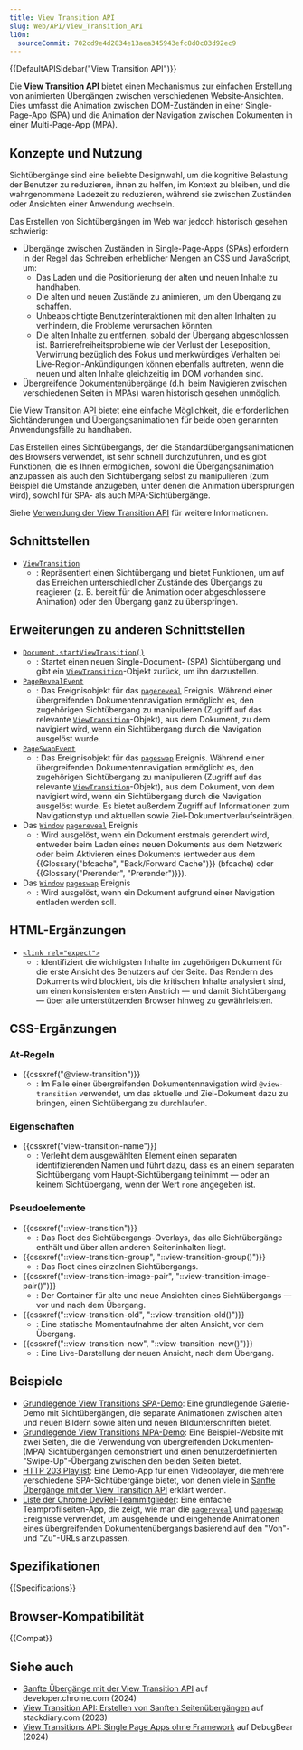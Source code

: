 ```yaml
---
title: View Transition API
slug: Web/API/View_Transition_API
l10n:
  sourceCommit: 702cd9e4d2834e13aea345943efc8d0c03d92ec9
---
```


{{DefaultAPISidebar("View Transition API")}}

Die **View Transition API** bietet einen Mechanismus zur einfachen Erstellung von animierten Übergängen zwischen verschiedenen Website-Ansichten. Dies umfasst die Animation zwischen DOM-Zuständen in einer Single-Page-App (SPA) und die Animation der Navigation zwischen Dokumenten in einer Multi-Page-App (MPA).

## Konzepte und Nutzung

Sichtübergänge sind eine beliebte Designwahl, um die kognitive Belastung der Benutzer zu reduzieren, ihnen zu helfen, im Kontext zu bleiben, und die wahrgenommene Ladezeit zu reduzieren, während sie zwischen Zuständen oder Ansichten einer Anwendung wechseln.

Das Erstellen von Sichtübergängen im Web war jedoch historisch gesehen schwierig:

- Übergänge zwischen Zuständen in Single-Page-Apps (SPAs) erfordern in der Regel das Schreiben erheblicher Mengen an CSS und JavaScript, um:
  - Das Laden und die Positionierung der alten und neuen Inhalte zu handhaben.
  - Die alten und neuen Zustände zu animieren, um den Übergang zu schaffen.
  - Unbeabsichtigte Benutzerinteraktionen mit den alten Inhalten zu verhindern, die Probleme verursachen könnten.
  - Die alten Inhalte zu entfernen, sobald der Übergang abgeschlossen ist.
    Barrierefreiheitsprobleme wie der Verlust der Leseposition, Verwirrung bezüglich des Fokus und merkwürdiges Verhalten bei Live-Region-Ankündigungen können ebenfalls auftreten, wenn die neuen und alten Inhalte gleichzeitig im DOM vorhanden sind.
- Übergreifende Dokumentenübergänge (d.h. beim Navigieren zwischen verschiedenen Seiten in MPAs) waren historisch gesehen unmöglich.

Die View Transition API bietet eine einfache Möglichkeit, die erforderlichen Sichtänderungen und Übergangsanimationen für beide oben genannten Anwendungsfälle zu handhaben.

Das Erstellen eines Sichtübergangs, der die Standardübergangsanimationen des Browsers verwendet, ist sehr schnell durchzuführen, und es gibt Funktionen, die es Ihnen ermöglichen, sowohl die Übergangsanimation anzupassen als auch den Sichtübergang selbst zu manipulieren (zum Beispiel die Umstände anzugeben, unter denen die Animation übersprungen wird), sowohl für SPA- als auch MPA-Sichtübergänge.

Siehe [Verwendung der View Transition API](/de/docs/Web/API/View_Transition_API/Using) für weitere Informationen.

## Schnittstellen

- [`ViewTransition`](/de/docs/Web/API/ViewTransition)
  - : Repräsentiert einen Sichtübergang und bietet Funktionen, um auf das Erreichen unterschiedlicher Zustände des Übergangs zu reagieren (z. B. bereit für die Animation oder abgeschlossene Animation) oder den Übergang ganz zu überspringen.

## Erweiterungen zu anderen Schnittstellen

- [`Document.startViewTransition()`](/de/docs/Web/API/Document/startViewTransition)
  - : Startet einen neuen Single-Document- (SPA) Sichtübergang und gibt ein [`ViewTransition`](/de/docs/Web/API/ViewTransition)-Objekt zurück, um ihn darzustellen.
- [`PageRevealEvent`](/de/docs/Web/API/PageRevealEvent)
  - : Das Ereignisobjekt für das [`pagereveal`](/de/docs/Web/API/Window/pagereveal_event) Ereignis. Während einer übergreifenden Dokumentennavigation ermöglicht es, den zugehörigen Sichtübergang zu manipulieren (Zugriff auf das relevante [`ViewTransition`](/de/docs/Web/API/ViewTransition)-Objekt), aus dem Dokument, zu dem navigiert wird, wenn ein Sichtübergang durch die Navigation ausgelöst wurde.
- [`PageSwapEvent`](/de/docs/Web/API/PageSwapEvent)
  - : Das Ereignisobjekt für das [`pageswap`](/de/docs/Web/API/Window/pageswap_event) Ereignis. Während einer übergreifenden Dokumentennavigation ermöglicht es, den zugehörigen Sichtübergang zu manipulieren (Zugriff auf das relevante [`ViewTransition`](/de/docs/Web/API/ViewTransition)-Objekt), aus dem Dokument, von dem navigiert wird, wenn ein Sichtübergang durch die Navigation ausgelöst wurde. Es bietet außerdem Zugriff auf Informationen zum Navigationstyp und aktuellen sowie Ziel-Dokumentverlaufseinträgen.
- Das [`Window`](/de/docs/Web/API/Window) [`pagereveal`](/de/docs/Web/API/Window/pagereveal_event) Ereignis
  - : Wird ausgelöst, wenn ein Dokument erstmals gerendert wird, entweder beim Laden eines neuen Dokuments aus dem Netzwerk oder beim Aktivieren eines Dokuments (entweder aus dem {{Glossary("bfcache", "Back/Forward Cache")}} (bfcache) oder {{Glossary("Prerender", "Prerender")}}).
- Das [`Window`](/de/docs/Web/API/Window) [`pageswap`](/de/docs/Web/API/Window/pageswap_event) Ereignis
  - : Wird ausgelöst, wenn ein Dokument aufgrund einer Navigation entladen werden soll.

## HTML-Ergänzungen

- [`<link rel="expect">`](/de/docs/Web/HTML/Attributes/rel#expect)
  - : Identifiziert die wichtigsten Inhalte im zugehörigen Dokument für die erste Ansicht des Benutzers auf der Seite. Das Rendern des Dokuments wird blockiert, bis die kritischen Inhalte analysiert sind, um einen konsistenten ersten Anstrich — und damit Sichtübergang — über alle unterstützenden Browser hinweg zu gewährleisten.

## CSS-Ergänzungen

### At-Regeln

- {{cssxref("@view-transition")}}
  - : Im Falle einer übergreifenden Dokumentennavigation wird `@view-transition` verwendet, um das aktuelle und Ziel-Dokument dazu zu bringen, einen Sichtübergang zu durchlaufen.

### Eigenschaften

- {{cssxref("view-transition-name")}}
  - : Verleiht dem ausgewählten Element einen separaten identifizierenden Namen und führt dazu, dass es an einem separaten Sichtübergang vom Haupt-Sichtübergang teilnimmt — oder an keinem Sichtübergang, wenn der Wert `none` angegeben ist.

### Pseudoelemente

- {{cssxref("::view-transition")}}
  - : Das Root des Sichtübergangs-Overlays, das alle Sichtübergänge enthält und über allen anderen Seiteninhalten liegt.
- {{cssxref("::view-transition-group", "::view-transition-group()")}}
  - : Das Root eines einzelnen Sichtübergangs.
- {{cssxref("::view-transition-image-pair", "::view-transition-image-pair()")}}
  - : Der Container für alte und neue Ansichten eines Sichtübergangs — vor und nach dem Übergang.
- {{cssxref("::view-transition-old", "::view-transition-old()")}}
  - : Eine statische Momentaufnahme der alten Ansicht, vor dem Übergang.
- {{cssxref("::view-transition-new", "::view-transition-new()")}}
  - : Eine Live-Darstellung der neuen Ansicht, nach dem Übergang.

## Beispiele

- [Grundlegende View Transitions SPA-Demo](https://mdn.github.io/dom-examples/view-transitions/spa/): Eine grundlegende Galerie-Demo mit Sichtübergängen, die separate Animationen zwischen alten und neuen Bildern sowie alten und neuen Bildunterschriften bietet.
- [Grundlegende View Transitions MPA-Demo](https://mdn.github.io/dom-examples/view-transitions/mpa/): Eine Beispiel-Website mit zwei Seiten, die die Verwendung von übergreifenden Dokumenten- (MPA) Sichtübergängen demonstriert und einen benutzerdefinierten "Swipe-Up"-Übergang zwischen den beiden Seiten bietet.
- [HTTP 203 Playlist](https://http203-playlist.netlify.app/): Eine Demo-App für einen Videoplayer, die mehrere verschiedene SPA-Sichtübergänge bietet, von denen viele in [Sanfte Übergänge mit der View Transition API](https://developer.chrome.com/docs/web-platform/view-transitions/) erklärt werden.
- [Liste der Chrome DevRel-Teammitglieder](https://view-transitions.chrome.dev/profiles/mpa/): Eine einfache Teamprofilseiten-App, die zeigt, wie man die [`pagereveal`](/de/docs/Web/API/Window/pagereveal_event) und [`pageswap`](/de/docs/Web/API/Window/pageswap_event) Ereignisse verwendet, um ausgehende und eingehende Animationen eines übergreifenden Dokumentenübergangs basierend auf den "Von"- und "Zu"-URLs anzupassen.

## Spezifikationen

{{Specifications}}

## Browser-Kompatibilität

{{Compat}}

## Siehe auch

- [Sanfte Übergänge mit der View Transition API](https://developer.chrome.com/docs/web-platform/view-transitions/) auf developer.chrome.com (2024)
- [View Transition API: Erstellen von Sanften Seitenübergängen](https://stackdiary.com/view-transitions-api/) auf stackdiary.com (2023)
- [View Transitions API: Single Page Apps ohne Framework](https://www.debugbear.com/blog/view-transitions-spa-without-framework) auf DebugBear (2024)
